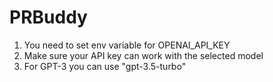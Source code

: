 # PRBuddy

1. You need to set env variable for OPENAI_API_KEY
2. Make sure your API key can work with the selected model
3. For GPT-3 you can use "gpt-3.5-turbo"
